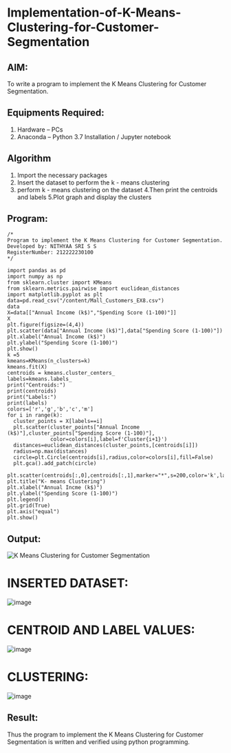 # Implementation-of-K-Means-Clustering-for-Customer-Segmentation

## AIM:
To write a program to implement the K Means Clustering for Customer Segmentation.

## Equipments Required:
1. Hardware – PCs
2. Anaconda – Python 3.7 Installation / Jupyter notebook

## Algorithm
1. Import the necessary packages
2. Insert the dataset to perform the k - means clustering
3. perform k - means clustering on the dataset
4.Then print the centroids and labels
5.Plot graph and display the clusters

 

## Program:
```
/*
Program to implement the K Means Clustering for Customer Segmentation.
Developed by: NITHYAA SRI S S
RegisterNumber: 212222230100 
*/
```
```
import pandas as pd
import numpy as np
from sklearn.cluster import KMeans
from sklearn.metrics.pairwise import euclidean_distances
import matplotlib.pyplot as plt
data=pd.read_csv("/content/Mall_Customers_EX8.csv")
data
X=data[["Annual Income (k$)","Spending Score (1-100)"]]
X
plt.figure(figsize=(4,4))
plt.scatter(data["Annual Income (k$)"],data["Spending Score (1-100)"])
plt.xlabel("Annual Income (k$)")
plt.ylabel("Spending Score (1-100)")
plt.show()
k =5
kmeans=KMeans(n_clusters=k)
kmeans.fit(X)
centroids = kmeans.cluster_centers_
labels=kmeans.labels_
print("Centroids:")
print(centroids)
print("Labels:")
print(labels)
colors=['r','g','b','c','m']
for i in range(k):
  cluster_points = X[labels==i]
  plt.scatter(cluster_points["Annual Income (k$)"],cluster_points["Spending Score (1-100)"],
              color=colors[i],label=f'Cluster{i+1}')
  distances=euclidean_distances(cluster_points,[centroids[i]])
  radius=np.max(distances)
  circle=plt.Circle(centroids[i],radius,color=colors[i],fill=False)
  plt.gca().add_patch(circle)

plt.scatter(centroids[:,0],centroids[:,1],marker="*",s=200,color='k',label='Centroids')
plt.title("K- means Clustering")
plt.xlabel("Annual Incme (k$)")
plt.ylabel("Spending Score (1-100)")
plt.legend()
plt.grid(True)
plt.axis("equal")
plt.show()
```

## Output:
![K Means Clustering for Customer Segmentation](sam.png)
# INSERTED DATASET: 
![image](https://github.com/ssnithyaasri/Implementation-of-K-Means-Clustering-for-Customer-Segmentation/assets/119122478/950ceae7-86d5-456e-a5c3-deec156c435f)
# CENTROID AND LABEL VALUES: 
![image](https://github.com/ssnithyaasri/Implementation-of-K-Means-Clustering-for-Customer-Segmentation/assets/119122478/ced2544b-e339-47ee-8ead-61983c0e4668)
# CLUSTERING: 
![image](https://github.com/ssnithyaasri/Implementation-of-K-Means-Clustering-for-Customer-Segmentation/assets/119122478/fed54bef-a836-447c-94bb-7c0733974feb)

## Result:
Thus the program to implement the K Means Clustering for Customer Segmentation is written and verified using python programming.





